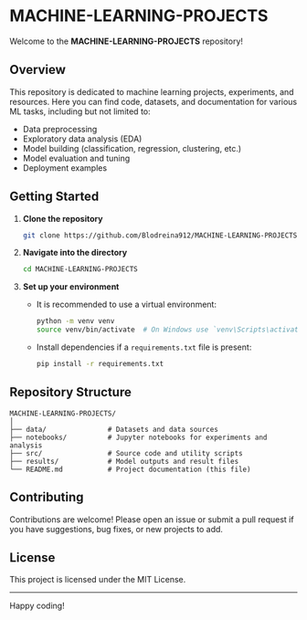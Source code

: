# MACHINE-LEARNING-PROJECTS

Welcome to the **MACHINE-LEARNING-PROJECTS** repository!

## Overview

This repository is dedicated to machine learning projects, experiments, and resources. Here you can find code, datasets, and documentation for various ML tasks, including but not limited to:
- Data preprocessing
- Exploratory data analysis (EDA)
- Model building (classification, regression, clustering, etc.)
- Model evaluation and tuning
- Deployment examples

## Getting Started

1. **Clone the repository**
   ```bash
   git clone https://github.com/Blodreina912/MACHINE-LEARNING-PROJECTS.git
   ```

2. **Navigate into the directory**
   ```bash
   cd MACHINE-LEARNING-PROJECTS
   ```

3. **Set up your environment**
   - It is recommended to use a virtual environment:
     ```bash
     python -m venv venv
     source venv/bin/activate  # On Windows use `venv\Scripts\activate`
     ```
   - Install dependencies if a `requirements.txt` file is present:
     ```bash
     pip install -r requirements.txt
     ```

## Repository Structure

```
MACHINE-LEARNING-PROJECTS/
│
├── data/               # Datasets and data sources
├── notebooks/          # Jupyter notebooks for experiments and analysis
├── src/                # Source code and utility scripts
├── results/            # Model outputs and result files
└── README.md           # Project documentation (this file)
```

## Contributing

Contributions are welcome! Please open an issue or submit a pull request if you have suggestions, bug fixes, or new projects to add.

## License

This project is licensed under the MIT License.

---

Happy coding!